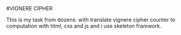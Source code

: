 #VIGNERE CIPHER

This is my task from dozens. with translate vignere cipher counter to computation with html, css and js and i use skeleton framwork.

